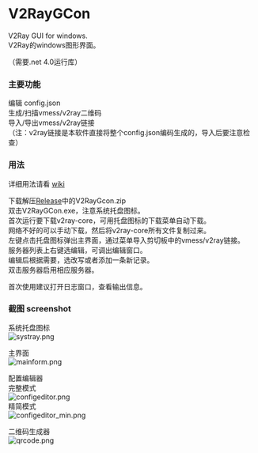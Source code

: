 # V2RayGCon  
V2Ray GUI for windows.  
V2Ray的windows图形界面。  
  
（需要.net 4.0运行库）  
  
### 主要功能  
编辑 config.json  
生成/扫描vmess/v2ray二维码  
导入/导出vmess/v2ray链接  
（注：v2ray链接是本软件直接将整个config.json编码生成的，导入后要注意检查）  
  
### 用法  
  
详细用法请看 [wiki](https://github.com/nobody3u/V2RayGCon/wiki)  
  
下载解压[Release](https://github.com/nobody3u/V2RayGCon/releases)中的V2RayGcon.zip    
双击V2RayGCon.exe，注意系统托盘图标。  
首次运行要下载v2ray-core，可用托盘图标的下载菜单自动下载。  
网络不好的可以手动下载，然后将v2ray-core所有文件复制过来。  
左键点击托盘图标弹出主界面，通过菜单导入剪切板中的vmess/v2ray链接。  
服务器列表上右键选编辑，可调出编辑窗口。  
编辑后根据需要，选改写或者添加一条新记录。  
双击服务器启用相应服务器。  
  
首次使用建议打开日志窗口，查看输出信息。  
  
### 截图 screenshot  
系统托盘图标  
![systray.png](https://raw.githubusercontent.com/nobody3u/V2RayGCon/master/screenshot/systray.png)  
  
主界面  
![mainform.png](https://raw.githubusercontent.com/nobody3u/V2RayGCon/master/screenshot/mainform.png)  
  
配置编辑器  
完整模式  
![configeditor.png](https://raw.githubusercontent.com/nobody3u/V2RayGCon/master/screenshot/configeditor.png)  
精简模式  
![configeditor_min.png](https://raw.githubusercontent.com/nobody3u/V2RayGCon/master/screenshot/configeditor_min.png)  
  
二维码生成器  
![qrcode.png](https://raw.githubusercontent.com/nobody3u/V2RayGCon/master/screenshot/qrcode.png)  
